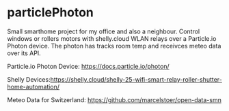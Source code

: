 # particlePhoton

Small smarthome project for my office and also a neighbour. Control windows or rollers motors with shelly.cloud WLAN relays over a Particle.io Photon device. The photon has tracks room temp and receivces meteo data over its API.

Particle.io Photon Device: https://docs.particle.io/photon/

Shelly Devices:https://shelly.cloud/shelly-25-wifi-smart-relay-roller-shutter-home-automation/

Meteo Data for Switzerland: https://github.com/marcelstoer/open-data-smn
